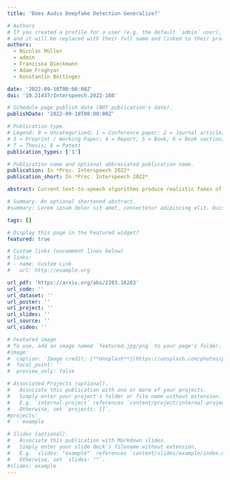 ```yaml
---
title: 'Does Audio Deepfake Detection Generalize?'

# Authors
# If you created a profile for a user (e.g. the default `admin` user), write the username (folder name) here
# and it will be replaced with their full name and linked to their profile.
authors:
  - Nicolas Müller
  - admin
  - Franziska Dieckmann
  - Adam Froghyar
  - Konstantin Böttinger

date: '2022-09-18T00:00:00Z'
doi: '10.21437/Interspeech.2022-108'

# Schedule page publish date (NOT publication's date).
publishDate: '2022-09-18T00:00:00Z'

# Publication type.
# Legend: 0 = Uncategorized; 1 = Conference paper; 2 = Journal article;
# 3 = Preprint / Working Paper; 4 = Report; 5 = Book; 6 = Book section;
# 7 = Thesis; 8 = Patent
publication_types: ['1']

# Publication name and optional abbreviated publication name.
publication: In *Proc. Interspeech 2022*
publication_short: In *Proc. Interspeech 2022*

abstract: Current text-to-speech algorithms produce realistic fakes of human voices, making deepfake detection a much-needed area of research. While researchers have presented various techniques for detecting audio spoofs, it is often unclear exactly why these architectures are successful: Preprocessing steps, hyperparameter settings, and the degree of fine-tuning are not consistent across related work. Which factors contribute to success, and which are accidental? In this work, we address this problem: We systematize audio spoofing detection by re-implementing and uniformly evaluating architectures from related work. We identify overarching features for successful audio deepfake detection, such as using cqtspec or logspec features instead of melspec features, which improves performance by 37% EER on average, all other factors constant. Additionally, we evaluate generalization capabilities: We collect and publish a new dataset consisting of 37.9 hours of found audio recordings of celebrities and politicians, of which 17.2 hours are deepfakes. We find that related work performs poorly on such real-world data (performance degradation of up to one thousand percent). This may suggest that the community has tailored its solutions too closely to the prevailing ASVSpoof benchmark and that deepfakes are much harder to detect outside the lab than previously thought. 

# Summary. An optional shortened abstract.
#summary: Lorem ipsum dolor sit amet, consectetur adipiscing elit. Duis posuere tellus ac convallis placerat. Proin tincidunt magna sed ex sollicitudin condimentum.

tags: []

# Display this page in the Featured widget?
featured: true

# Custom links (uncomment lines below)
# links:
# - name: Custom Link
#   url: http://example.org

url_pdf: 'https://arxiv.org/abs/2203.16263'
url_code: ''
url_dataset: ''
url_poster: ''
url_project: ''
url_slides: ''
url_source: ''
url_video: ''

# Featured image
# To use, add an image named `featured.jpg/png` to your page's folder.
#image:
#  caption: 'Image credit: [**Unsplash**](https://unsplash.com/photos/pLCdAaMFLTE)'
#  focal_point: ''
#  preview_only: false

# Associated Projects (optional).
#   Associate this publication with one or more of your projects.
#   Simply enter your project's folder or file name without extension.
#   E.g. `internal-project` references `content/project/internal-project/index.md`.
#   Otherwise, set `projects: []`.
#projects:
#  - example

# Slides (optional).
#   Associate this publication with Markdown slides.
#   Simply enter your slide deck's filename without extension.
#   E.g. `slides: "example"` references `content/slides/example/index.md`.
#   Otherwise, set `slides: ""`.
#slides: example
---
```


